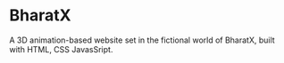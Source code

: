 # BharatX
A 3D animation-based website set in the fictional world of BharatX, built with HTML, CSS JavasSript.
